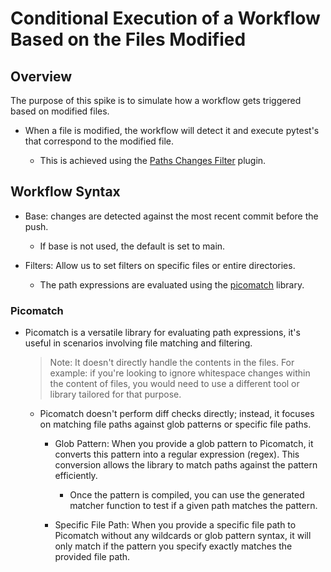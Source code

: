 # Conditional Execution of a Workflow Based on the Files Modified

## Overview

The purpose of this spike is to simulate how a workflow gets triggered based on modified files.

- When a file is modified, the workflow will detect it and execute pytest's that correspond to the modified file.

  - This is achieved using the [Paths Changes Filter](https://github.com/marketplace/actions/paths-changes-filter) plugin.

## Workflow Syntax

- Base: changes are detected against the most recent commit before the push.
  - If base is not used, the default is set to main.

- Filters: Allow us to set filters on specific files or entire directories.

  - The path expressions are evaluated using the [picomatch](https://github.com/micromatch/picomatch) library.

### Picomatch

  - Picomatch is a versatile library for evaluating path expressions, it's useful in scenarios involving file matching and filtering.

      > Note: It doesn't directly handle the contents in the files. For example: if you're looking to ignore whitespace changes within the content of files, you would need to use a different tool or library tailored for that purpose.

    - Picomatch doesn't perform diff checks directly; instead, it focuses on matching file paths against glob patterns or specific file paths.

      - Glob Pattern: When you provide a glob pattern to Picomatch, it converts this pattern into a regular expression (regex). This conversion allows the library to match paths against the pattern efficiently.

        - Once the pattern is compiled, you can use the generated matcher function to test if a given path matches the pattern.

      - Specific File Path: When you provide a specific file path to Picomatch without any wildcards or glob pattern syntax, it will only match if the pattern you specify exactly matches the provided file path.
      
